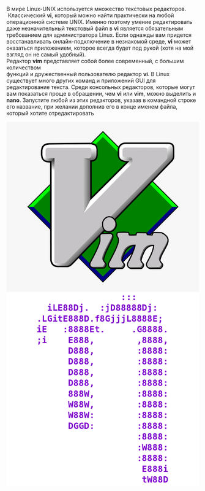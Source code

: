 В мире Linux-UNIX используется множество текстовых редакторов.  Классический **vi**, который можно найти практически на любой операционной системе UNIX. Именно поэтому умение редактировать даже незначительный текстовый файл в **vi** является обяза­тельным требованием для администратора Linux. Если однажды вам придется вос­станавливать онлайн-подключение в незнакомой среде, **vi** может оказаться прило­жением, которое всегда будет под рукой (хотя на мой взгляд он не самый удобный).  
Редактор **vim** представляет собой более современный, с большим количеством  
функций и дружественный пользователю редактор **vi**. В Linux существует много других команд и приложений GUI для редактирование текста. Среди консольных редакторов, которые могут вам показаться проще в обращении, чем **vi** или **vim**, можно выделить и **nano**. Запустите любой из этих редакторов, указав в командной строке его название, при желании дополнив его в конце именем файла, который хотите отредактировать


![image.png](./images/riedaktirovaniie-failov_1.png)
![image.png](./images/riedaktirovaniie-failov_2.png)

